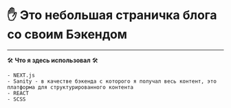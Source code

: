 # ✋ Это небольшая страничка блога со своим Бэкендом
---

🛠️ __Что я здесь использовал__ 🛠️
```
- NEXT.js
- Sanity - в качестве бэкенда с которого я получал весь контент, это платформа для структурированного контента
- REACT
- SCSS
```
